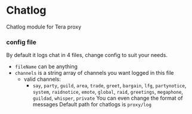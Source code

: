 # Chatlog

Chatlog module for Tera proxy

### config file
By default it logs chat in 4 files, change config to suit your needs.
- `fileName` can be anything
- `channels` is a string array of channels you want logged in this file
  - valid channels:
    - `say`, `party`, `guild`, `area`, `trade`, `greet`, `bargain`, `lfg`, `partynotice`, `system`, `raidnotice`, `emote`, `global`, `raid`, `greetings`, `megaphone`, `guildad`, `whisper`, `private`
You can even change the format of messages
Default path for chatlogs is `proxy/log`